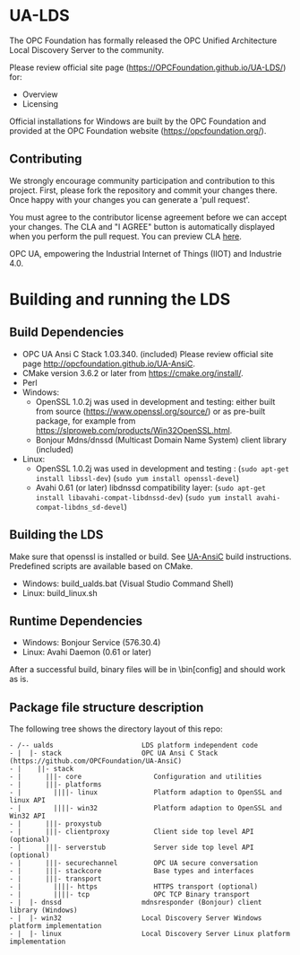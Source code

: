 # UA-LDS

The OPC Foundation has formally released the OPC Unified Architecture Local Discovery Server to the community.

Please review official site page (https://OPCFoundation.github.io/UA-LDS/) for:
 * Overview
 * Licensing

Official installations for Windows are built by the OPC Foundation and provided at the OPC Foundation website (https://opcfoundation.org/).
 
## Contributing

We strongly encourage community participation and contribution to this project. First, please fork the repository and commit your changes there. Once happy with your changes you can generate a 'pull request'.

You must agree to the contributor license agreement before we can accept your changes. The CLA and "I AGREE" button is automatically displayed when you perform the pull request. You can preview CLA [here](https://opcfoundation.org/license/cla/ContributorLicenseAgreementv1.0.pdf).

OPC UA, empowering the Industrial Internet of Things (IIOT) and Industrie 4.0.

# Building and running the LDS

## Build Dependencies

 * OPC UA Ansi C Stack 1.03.340. (included) Please review official site page http://opcfoundation.github.io/UA-AnsiC.
 * CMake version 3.6.2 or later from https://cmake.org/install/.
 * Perl
 * Windows:
    - OpenSSL 1.0.2j was used in development and testing: either built from source (https://www.openssl.org/source/) or as pre-built package, for example from https://slproweb.com/products/Win32OpenSSL.html.
    - Bonjour Mdns/dnssd (Multicast Domain Name System) client library (included)
 * Linux:
    - OpenSSL 1.0.2j was used in development and testing : (```sudo apt-get install libssl-dev```) (```sudo yum install openssl-devel```)  
    - Avahi 0.61 (or later) libdnssd compatibility layer: (```sudo apt-get install libavahi-compat-libdnssd-dev```) (```sudo yum install avahi-compat-libdns_sd-devel```)  
 
## Building the LDS

Make sure that openssl is installed or build. See [UA-AnsiC](https://github.com/OPCFoundation/UA-AnsiC/) build instructions.
<br/>
Predefined scripts are available based on CMake. 
 * Windows: build\_ualds.bat (Visual Studio Command Shell)
 * Linux: build\_linux.sh

## Runtime Dependencies

 * Windows: Bonjour Service (576.30.4)
 * Linux: Avahi Daemon (0.61 or later)

After a successful build, binary files will be in <build-folder>\bin\[config] and should work as is.

## Package file structure description

The following tree shows the directory layout of this repo:

```
- /-- ualds                      LDS platform independent code
- |  |- stack                    OPC UA Ansi C Stack (https://github.com/OPCFoundation/UA-AnsiC)
- |    ||- stack
- |      |||- core                  Configuration and utilities
- |      |||- platforms
- |        ||||- linux              Platform adaption to OpenSSL and linux API
- |        ||||- win32              Platform adaption to OpenSSL and Win32 API
- |      |||- proxystub
- |      |||- clientproxy           Client side top level API (optional)
- |      |||- serverstub            Server side top level API (optional)
- |      |||- securechannel         OPC UA secure conversation
- |      |||- stackcore             Base types and interfaces
- |      |||- transport
- |        ||||- https              HTTPS transport (optional)
- |        ||||- tcp                OPC TCP Binary transport
- |  |- dnssd                    mdnsresponder (Bonjour) client library (Windows)
- |  |- win32                    Local Discovery Server Windows platform implementation
- |  |- linux                    Local Discovery Server Linux platform implementation
```